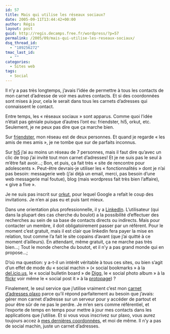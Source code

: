 ```yaml
---
id: 57
title: Mais qui utilise les réseaux sociaux?
date: 2005-09-11T13:44:42+00:00
author: Régis
layout: post
guid: http://regis.decamps.free.fr/wordpress/?p=57
permalink: /2005/09/mais-qui-utilise-les-reseaux-sociaux/
dsq_thread_id:
  - "189256272"
tmac_last_id:
  - ""
categories:
  - Sites web
tags:
  - Social
---
```

Il n’y a pas très longtemps, j’avais l’idée de permettre à tous les contacts de mon carnet d’adresse de voir mes autres contacts. Et si des coordonnées sont mises à jour, cela le serait dans tous les carnets d’adresses qui connaissent le contact.

Entre temps, les « réseaux sociaux » sont apparus. Comme quoi l’idée n’était pas géniale puisque d’autres l’ont eu: friendster, hi5, orkut, etc. Seulement, je ne peux pas dire que ça marche bien.

Sur [friendster](http://www.friendster.com), mon réseau est de deux personnes. Et quand je regarde « les amis de mes amis », je ne tombe que sur de parfaits inconnus.

Sur [hi5](http://www.hi5.com/) j’ai au moins un réseau de 7 personnes, mais il faut dire qu’avec un clic de trop j’ai invité tout mon carnet d’adresses! Et je ne suis pas le seul à m’être fait avoir…; Bon, et puis, ça fait très « site de rencontre pour adolescents ». Peut-être devrais-je utiliser les « fonctionnalités » dont je n’ai pas besoin: messagerie web (j’ai déjà un email, merci, pas besoin d’une web messagerie mal foutue), blog (mais wordpress fait très bien l’affaire), « give a five ».

Je ne suis pas inscrit sur [orkut](http://www.orkut.com/), pour lequel Google a refait le coup des invitations. Je n’en ai pas eu et puis tant mieux.

Dans une orientation plus professionnelle, il y a [LinkedIn](http://www.LinkedIn.com/). L’utilisateur (qui dans la plupart des cas cherche du boulot) a la possibilité d’effectuer des recherches au sein de sa base de contacts directs ou indirects. Mais pour contacter un membre, il doit obligatoirement passer par un référent. Pour le moment c’est gratuit, mais il est clair que linkedin fera payer la mise en relation, tout comme l’a fait le site copains d’avant (que j’ai quitté à ce moment d’ailleurs). En attendant, même gratuit, ça ne marche pas très bien…; Tout le monde cherche du boutot, et il n’y a pas grand monde qui en propose…;

D’où ma question: y a-t-il un intérêt véritable à tous ces sites, ou bien s’agit d’un effet de mode du « social machin » (« social bookmarks » à la [del.icio.us](http://del.icio.us/), le « social bulletin board » de [Digg](http://www.digg.com/), le « social photo album » à la [flickr](http://www.flickr.com/) voir même le « social post it » à la [protopage](http://www.protopage.com/)) ?

Finalement, le seul service que j’utilise vraiment c’est mon [carnet d’adresses plaxo](http://www.plaxo.com/) parce qu’il répond parfaitement au besoin que j’avais: gérer mon carnet d’adresse sur un serveur pour y accéder de partout et pour être sûr de ne pas le perdre. Je m’en sers comme référentiel, et l’exporte de temps en temps pour mettre à jour mes contacts dans les applications que j’utilise. Et si vous vous inscrivez sur plaxo, vous aurez toujours accez à [mes dernières coordonnées](https://www.plaxo.com/add_me?u=436720&v0=867577&k0=3284898789&v1=867578&k1=2707777236), et moi de même. Il n’y a pas de social machin, juste un carnet d’adresses.
